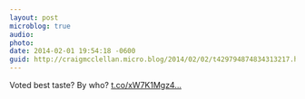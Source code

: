 ```yaml
---
layout: post
microblog: true
audio: 
photo: 
date: 2014-02-01 19:54:18 -0600
guid: http://craigmcclellan.micro.blog/2014/02/02/t429794874834313217.html
---
```

Voted best taste? By who? [t.co/xW7K1Mgz4...](http://t.co/xW7K1Mgz4t)
